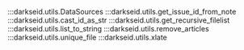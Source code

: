 :::darkseid.utils.DataSources
:::darkseid.utils.get_issue_id_from_note
:::darkseid.utils.cast_id_as_str
:::darkseid.utils.get_recursive_filelist
:::darkseid.utils.list_to_string
:::darkseid.utils.remove_articles
:::darkseid.utils.unique_file
:::darkseid.utils.xlate
